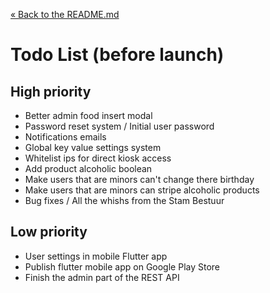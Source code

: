 [&laquo; Back to the README.md](../README.md)

# Todo List (before launch)

## High priority
- Better admin food insert modal
- Password reset system / Initial user password
- Notifications emails
- Global key value settings system
- Whitelist ips for direct kiosk access
- Add product alcoholic boolean
- Make users that are minors can't change there birthday
- Make users that are minors can stripe alcoholic products
- Bug fixes / All the whishs from the Stam Bestuur

## Low priority
- User settings in mobile Flutter app
- Publish flutter mobile app on Google Play Store
- Finish the admin part of the REST API
